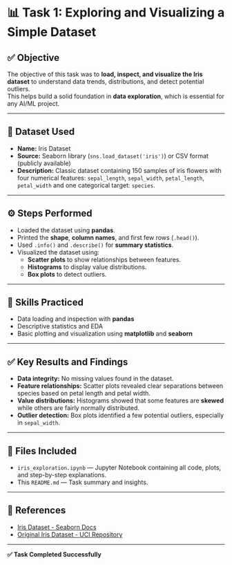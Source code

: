 # 📊 Task 1: Exploring and Visualizing a Simple Dataset

## ✅ Objective

The objective of this task was to **load, inspect, and visualize the Iris dataset** to understand data trends, distributions, and detect potential outliers.  
This helps build a solid foundation in **data exploration**, which is essential for any AI/ML project.

---

## 📂 Dataset Used

- **Name:** Iris Dataset  
- **Source:** Seaborn library (`sns.load_dataset('iris')`) or CSV format (publicly available)  
- **Description:** Classic dataset containing 150 samples of iris flowers with four numerical features: `sepal_length`, `sepal_width`, `petal_length`, `petal_width` and one categorical target: `species`.

---

## ⚙️ Steps Performed

- Loaded the dataset using **pandas**.
- Printed the **shape**, **column names**, and first few rows (`.head()`).
- Used `.info()` and `.describe()` for **summary statistics**.
- Visualized the dataset using:
  - **Scatter plots** to show relationships between features.
  - **Histograms** to display value distributions.
  - **Box plots** to detect outliers.

---

## 🧩 Skills Practiced

- Data loading and inspection with **pandas**
- Descriptive statistics and EDA
- Basic plotting and visualization using **matplotlib** and **seaborn**

---

## ✅ Key Results and Findings

- **Data integrity:** No missing values found in the dataset.
- **Feature relationships:** Scatter plots revealed clear separations between species based on petal length and petal width.
- **Value distributions:** Histograms showed that some features are **skewed** while others are fairly normally distributed.
- **Outlier detection:** Box plots identified a few potential outliers, especially in `sepal_width`.

---

## 📁 Files Included

- `iris_exploration.ipynb` — Jupyter Notebook containing all code, plots, and step-by-step explanations.
- This `README.md` — Task summary and insights.

---

## 🔗 References

- [Iris Dataset - Seaborn Docs](https://seaborn.pydata.org/generated/seaborn.load_dataset.html#seaborn.load_dataset)
- [Original Iris Dataset - UCI Repository](https://archive.ics.uci.edu/ml/datasets/iris)

---

**✅ Task Completed Successfully**  
